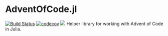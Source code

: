 # AdventOfCode.jl

[![Build Status](https://travis-ci.com/SebRollen/AdventOfCode.jl.svg?branch=master)](https://travis-ci.com/SebRollen/AdventOfCode.jl)
[![codecov](https://codecov.io/gh/SebRollen/AdventOfCode.jl/branch/master/graph/badge.svg)](https://codecov.io/gh/SebRollen/AdventOfCode.jl)
[![](https://img.shields.io/badge/docs-stable-blue.svg)](https://SebRollen.github.io/AdventOfCode.jl/stable)
Helper library for working with Advent of Code in Julia.
